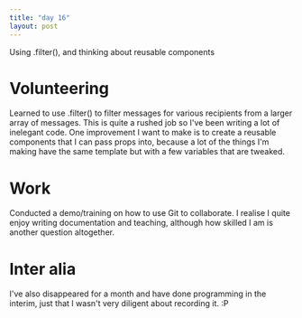 ```yaml
---
title: "day 16"
layout: post
---
```

Using .filter(), and thinking about reusable components
<!--more-->

# Volunteering

Learned to use .filter() to filter messages for various recipients from a larger array of messages. This is quite a rushed job so I've been writing a lot of inelegant code. One improvement I want to make is to create a reusable components that I can pass props into, because a lot of the things I'm making have the same template but with a few variables that are tweaked. 

# Work

Conducted a demo/training on how to use Git to collaborate. I realise I quite enjoy writing documentation and teaching, although how skilled I am is another question altogether. 

# Inter alia 
I've also disappeared for a month and have done programming in the interim, just that I wasn't very diligent about recording it. :P 